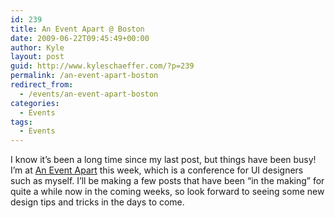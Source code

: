 ```yaml
---
id: 239
title: An Event Apart @ Boston
date: 2009-06-22T09:45:49+00:00
author: Kyle
layout: post
guid: http://www.kyleschaeffer.com/?p=239
permalink: /an-event-apart-boston
redirect_from:
  - /events/an-event-apart-boston
categories:
  - Events
tags:
  - Events
---
```

I know it’s been a long time since my last post, but things have been busy! I’m at [An Event Apart](http://www.aneventapart.com) this week, which is a conference for UI designers such as myself. I’ll be making a few posts that have been “in the making” for quite a while now in the coming weeks, so look forward to seeing some new design tips and tricks in the days to come.
